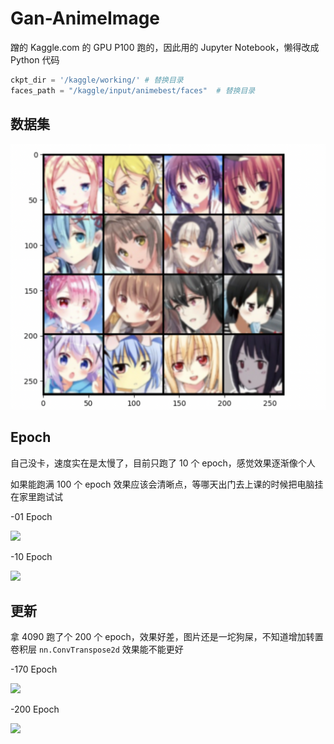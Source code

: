 # Gan-AnimeImage

蹭的 Kaggle.com 的 GPU P100 跑的，因此用的 Jupyter Notebook，懒得改成 Python 代码

``` Python
ckpt_dir = '/kaggle/working/' # 替换目录
faces_path = "/kaggle/input/animebest/faces"  # 替换目录
```

## 数据集

![](data_example.png)

## Epoch

自己没卡，速度实在是太慢了，目前只跑了 10 个 epoch，感觉效果逐渐像个人

如果能跑满 100 个 epoch 效果应该会清晰点，等哪天出门去上课的时候把电脑挂在家里跑试试


-01 Epoch

![](epoch1.png)

-10 Epoch

![](epoch10.png)

## 更新

拿 4090 跑了个 200 个 epoch，效果好差，图片还是一坨狗屎，不知道增加转置卷积层 `nn.ConvTranspose2d` 效果能不能更好

-170 Epoch

![](epoch170.png)

-200 Epoch

![](epoch200.png)